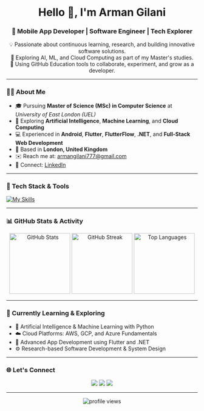 <!--<h1 align="center">Hello 👋, I'm Arman Gilani</h1>
<h3 align="center">🎓 MSc Computer Science Student @ University of East London (UEL) | AI & Cloud Enthusiast</h3>

<p align="center">
  🚀 Passionate about continuous learning, research, and building innovative software solutions.<br/>
  🌱 Exploring **Artificial Intelligence**, **Machine Learning**, and **Cloud Computing** as part of my Master's studies.<br/>
  💡 Using GitHub Education tools to collaborate, experiment, and grow as a developer.
</p>

---

### 🧑‍🎓 About Me

- 🎓 Postgraduate Student at **University of East London (UEL), United Kingdom**  
  *(Master of Science in Computer Science)*
- 💻 Interests: **AI**, **ML**, **Cloud Systems**, and **Full Stack Development**
- 🧠 Exploring advanced computing concepts, data-driven intelligence, and scalable architectures
- 🌍 Based in **London, UK**
- 📫 Reach me at: [armangilani777@gmail.com](mailto:armangilani777@gmail.com)

---

### 🧰 Tech Stack & Tools

[![My Skills](https://skillicons.dev/icons?i=python,java,html,css,javascript,flutter,dart,net,mysql,firebase,git,github,vscode,linux,aws,gcp)](https://skillicons.dev)

---

### 📊 GitHub Stats

<p align="center">
  <img src="https://github-readme-stats.vercel.app/api?username=ArmanGilani1201&theme=radical&show_icons=true" height="160"/>
  <img src="https://streak-stats.demolab.com?user=ArmanGilani1201&theme=radical" height="160"/>
</p>

---

### 🎓 Education

- **Master of Science (MSc) in Computer Science**, University of East London *(Ongoing)*  
- **Bachelor of Technology (B.Tech) in Computer Science and Engineering**, India *(Completed)*

---

### 🌐 Connect with Me

<p align="center">
  <a href="mailto:armangilani777@gmail.com"><img src="https://img.shields.io/badge/Gmail-D14836?style=for-the-badge&logo=gmail&logoColor=white"></a>
  <a href="https://linkedin.com/in/arman-gilani"><img src="https://img.shields.io/badge/LinkedIn-0077B5?style=for-the-badge&logo=linkedin&logoColor=white"></a>
</p>

---

<p align="center">
  <img src="https://komarev.com/ghpvc/?username=ArmanGilani1201&label=Profile%20views&color=blueviolet&style=flat" alt="visitor badge" />
</p>-->

<h1 align="center">Hello 👋, I'm Arman Gilani</h1>
<h3 align="center">🚀 Mobile App Developer | Software Engineer | Tech Explorer</h3>
<p align="center">
  💡 Passionate about continuous learning, research, and building innovative software solutions.<br/>
  🌱 Exploring AI, ML, and Cloud Computing as part of my Master's studies.<br/>
  🚀 Using GitHub Education tools to collaborate, experiment, and grow as a developer.
</p>

---

### 🧑‍💻 About Me

- 🎓 Pursuing **Master of Science (MSc) in Computer Science** at *University of East London (UEL)*  
- 🧠 Exploring **Artificial Intelligence**, **Machine Learning**, and **Cloud Computing**
- 💻 Experienced in **Android**, **Flutter**, **FlutterFlow**, **.NET**, and **Full-Stack Web Development**
- 📍 Based in **London, United Kingdom**
- ✉️ Reach me at: [armangilani777@gmail.com](mailto:armangilani777@gmail.com)
- 🔗 Connect: [LinkedIn](https://linkedin.com/in/arman-gilani)

---

### 🔧 Tech Stack & Tools

[![My Skills](https://skillicons.dev/icons?i=c,cpp,java,python,html,css,javascript,dotnet,dart,flutter,mysql,mongodb,firebase,androidstudio,visualstudio,vscode,linux,git,github)](https://skillicons.dev)

---

### 📊 GitHub Stats & Activity

<p align="center">
  <img src="https://github-readme-stats.vercel.app/api?username=ArmanGilani1201&theme=tokyonight&show_icons=true&count_private=true" height="160" alt="GitHub Stats"/>
  <img src="https://streak-stats.demolab.com?user=ArmanGilani1201&theme=tokyonight" height="160" alt="GitHub Streak"/>
  <img src="https://github-readme-stats.vercel.app/api/top-langs/?username=ArmanGilani1201&layout=compact&theme=tokyonight" height="160" alt="Top Languages"/>
</p>

---

### 🧠 Currently Learning & Exploring

- 🤖 Artificial Intelligence & Machine Learning with Python  
- ☁️ Cloud Platforms: AWS, GCP, and Azure Fundamentals  
- 🧩 Advanced App Development using Flutter and .NET  
- ⚙️ Research-based Software Development & System Design

---

### 🌐 Let's Connect

<p align="center">
  <a href="mailto:armangilani777@gmail.com"><img src="https://img.shields.io/badge/Email-D14836?style=for-the-badge&logo=gmail&logoColor=white"></a>
  <a href="https://linkedin.com/in/arman-gilani"><img src="https://img.shields.io/badge/LinkedIn-0077B5?style=for-the-badge&logo=linkedin&logoColor=white"></a>
  <a href="https://github.com/ArmanGilani1201"><img src="https://img.shields.io/badge/GitHub-181717?style=for-the-badge&logo=github&logoColor=white"></a>
</p>

---

<p align="center">
  <img src="https://komarev.com/ghpvc/?username=ArmanGilani1201&label=Profile%20views&color=blueviolet&style=flat" alt="profile views" />
</p>

